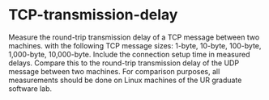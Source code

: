# TCP-transmission-delay
Measure the round-trip transmission delay of a TCP message between two machines. 
with the following TCP message sizes: 1-byte, 10-byte, 100-byte, 1,000-byte, 10,000-byte. 
Include the connection setup time in measured delays.
Compare this to the round-trip transmission delay of the UDP message between two machines. 
For comparison purposes, all measurements should be done on Linux machines of the UR graduate software lab. 
